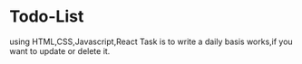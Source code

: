 # Todo-List
using HTML,CSS,Javascript,React
Task is to write a daily basis works,if you want to update or delete it.
